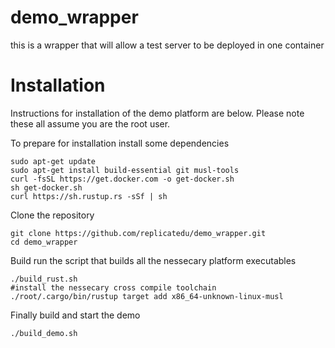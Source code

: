 # demo_wrapper
this is a wrapper that will allow a test server to be deployed in one container

# Installation

Instructions for installation of the demo platform are below.  Please note these all assume you are the root user. 

To prepare for installation install some dependencies
```
sudo apt-get update
sudo apt-get install build-essential git musl-tools
curl -fsSL https://get.docker.com -o get-docker.sh
sh get-docker.sh
curl https://sh.rustup.rs -sSf | sh
```
Clone the repository
```
git clone https://github.com/replicatedu/demo_wrapper.git
cd demo_wrapper
```
Build run the script that builds all the nessecary platform executables
```
./build_rust.sh
#install the nessecary cross compile toolchain
./root/.cargo/bin/rustup target add x86_64-unknown-linux-musl
```
Finally build and start the demo
```
./build_demo.sh
```
